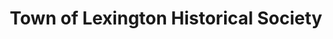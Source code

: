 ---
layout: repo
title: "Town of Lexington Historical Society"
id: 21126
permalink: repos/21126/
---